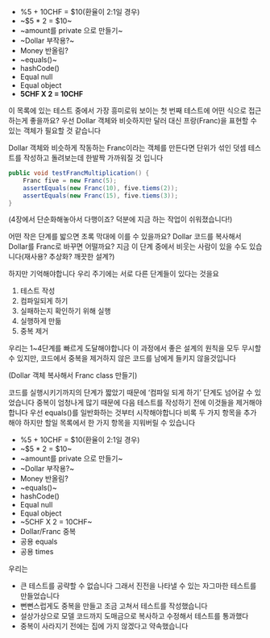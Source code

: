 * %5 + 10CHF = \$10(환율이 2:1일 경우)
* ~\$5 \* 2 = \$10~
* ~amount를 private 으로 만들기~
* ~Dollar 부작용?~
* Money 반올림?
* ~equals()~
* hashCode()
* Equal null
* Equal object
* **5CHF X 2 = 10CHF**

이 목록에 있는 테스트 중에서 가장 흥미로워 보이는 첫 번째 테스트에 어떤 식으로 접근하는게 좋을까요? 우선 Dollar 객체와 비슷하지만 달러 대신 프랑(Franc)을 표현할 수 있는 객체가 필요할 것 같습니다

Dollar 객체와 비슷하게 작동하는 Franc이라는 객체를 만든다면 단위가 섞인 덧셈 테스트를 작성하고 돌려보는데 한발짝 가까워질 것 입니다

```java
public void testFrancMultiplication() {
	Franc five = new Franc(5);
	assertEquals(new Franc(10), five.tiems(2));
	assertEquals(new Franc(15), five.tiems(3));
}
```

(4장에서 단순화해놓아서 다행이죠? 덕분에 지금 하는 작업이 쉬워졌습니다!)

어떤 작은 단계를 밟으면 초록 막대에 이를 수 있을까요? Dollar 코드를 복사해서 Dollar를 Franc로 바꾸면 어떨까요? 지금 이 단계 중에서 비웃는 사람이 있을 수도 있습니다(재사용? 추상화? 깨끗한 설계?)

하지만 기억해야합니다 우리 주기에는 서로 다른 단계들이 있다는 것을요

1. 테스트 작성
2. 컴파일되게 하기
3. 실패하는지 확인하기 위해 실행
4. 실행하게 만듦
5. 중복 제거

우리는 1\~4단계를 빠르게 도달해야합니다 이 과정에서 좋은 설계의 원칙을 모두 무시할 수 있지만, 코드에서 중복을 제거하지 않은 코드를 남에게 들키지 않을것입니다

(Dollar 객체 복사해서 Franc class 만들기)

코드를 실행시키기까지의 단계가 짧았기 때문에 ‘컴파일 되게 하기’ 단계도 넘어갈 수 있었습니다 중복이 엄청나게 많기 때문에 다음 테스트를 작성하기 전에 이것들을 제거해야합니다 우선 equals()를 일반화하는 것부터 시작해야합니다 비록 두 가지 항목을 추가해야 하지만 할일 목록에서 한 가지 항목을 지워버릴 수 있습니다

* %5 + 10CHF = \$10(환율이 2:1일 경우)
* ~\$5 \* 2 = \$10~
* ~amount를 private 으로 만들기~
* ~Dollar 부작용?~
* Money 반올림?
* ~equals()~
* hashCode()
* Equal null
* Equal object
* ~5CHF X 2 = 10CHF~
* Dollar/Franc 중복
* 공용 equals
* 공용 times

우리는

* 큰 테스트를 공략할 수 없습니다 그래서 진전을 나타낼 수 있는 자그마한 테스트를 만들었습니다
* 뻔뻔스럽게도 중복을 만들고 조금 고쳐서 테스트를 작성했습니다
* 설상가상으로 모델 코드까지 도매금으로 복사하고 수정해서 테스트를 통과했다
* 중복이 사라지기 전에는 집에 가지 않겠다고 약속했습니다
